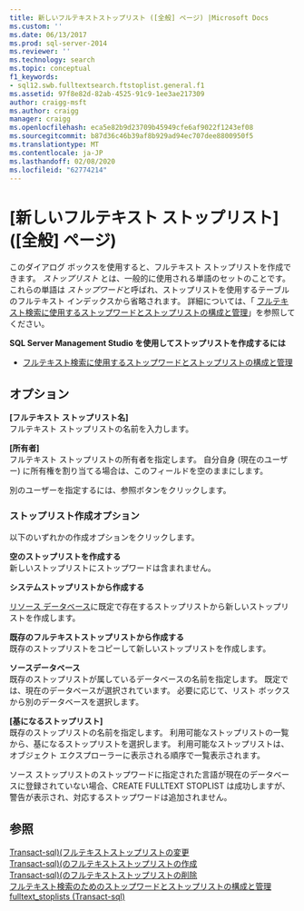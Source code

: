 ```yaml
---
title: 新しいフルテキストストップリスト ([全般] ページ) |Microsoft Docs
ms.custom: ''
ms.date: 06/13/2017
ms.prod: sql-server-2014
ms.reviewer: ''
ms.technology: search
ms.topic: conceptual
f1_keywords:
- sql12.swb.fulltextsearch.ftstoplist.general.f1
ms.assetid: 97f8e82d-82ab-4525-91c9-1ee3ae217309
author: craigg-msft
ms.author: craigg
manager: craigg
ms.openlocfilehash: eca5e82b9d23709b45949cfe6af9022f1243ef08
ms.sourcegitcommit: b87d36c46b39af8b929ad94ec707dee8800950f5
ms.translationtype: MT
ms.contentlocale: ja-JP
ms.lasthandoff: 02/08/2020
ms.locfileid: "62774214"
---
```

# <a name="new-full-text-stoplist-general-page"></a>[新しいフルテキスト ストップリスト] ([全般] ページ)
  このダイアログ ボックスを使用すると、フルテキスト ストップリストを作成できます。 
  *ストップリスト* とは、一般的に使用される単語のセットのことです。これらの単語は *ストップワード*と呼ばれ、ストップリストを使用するテーブルのフルテキスト インデックスから省略されます。 詳細については、「 [フルテキスト検索に使用するストップワードとストップリストの構成と管理](../relational-databases/search/full-text-search.md)」を参照してください。  
  
 **SQL Server Management Studio を使用してストップリストを作成するには**  
  
-   [フルテキスト検索に使用するストップワードとストップリストの構成と管理](../relational-databases/search/full-text-search.md)  
  
## <a name="options"></a>オプション  
 **[フルテキスト ストップリスト名]**  
 フルテキスト ストップリストの名前を入力します。  
  
 **[所有者]**  
 フルテキスト ストップリストの所有者を指定します。 自分自身 (現在のユーザー) に所有権を割り当てる場合は、このフィールドを空のままにします。  
  
 別のユーザーを指定するには、参照ボタンをクリックします。  
  
### <a name="create-stoplist-options"></a>ストップリスト作成オプション  
 以下のいずれかの作成オプションをクリックします。  
  
 **空のストップリストを作成する**  
 新しいストップリストにストップワードは含まれません。  
  
 **システムストップリストから作成する**  
 
  [リソース データベース](../relational-databases/databases/resource-database.md)に既定で存在するストップリストから新しいストップリストを作成します。  
  
 **既存のフルテキストストップリストから作成する**  
 既存のストップリストをコピーして新しいストップリストを作成します。  
  
 **ソースデータベース**  
 既存のストップリストが属しているデータベースの名前を指定します。 既定では、現在のデータベースが選択されています。 必要に応じて、リスト ボックスから別のデータベースを選択します。  
  
 **[基になるストップリスト]**  
 既存のストップリストの名前を指定します。 利用可能なストップリストの一覧から、基になるストップリストを選択します。 利用可能なストップリストは、オブジェクト エクスプローラーに表示される順序で一覧表示されます。  
  
 ソース ストップリストのストップワードに指定された言語が現在のデータベースに登録されていない場合、CREATE FULLTEXT STOPLIST は成功しますが、警告が表示され、対応するストップワードは追加されません。  
  
## <a name="see-also"></a>参照  
 [Transact-sql&#41;&#40;フルテキストストップリストの変更](/sql/t-sql/statements/alter-fulltext-stoplist-transact-sql)   
 [Transact-sql&#41;&#40;のフルテキストストップリストの作成](/sql/t-sql/statements/create-fulltext-stoplist-transact-sql)   
 [Transact-sql&#41;&#40;のフルテキストストップリストの削除](/sql/t-sql/statements/drop-fulltext-stoplist-transact-sql)   
 [フルテキスト検索のためのストップワードとストップリストの構成と管理](../relational-databases/search/full-text-search.md)   
 [fulltext_stoplists &#40;Transact-sql&#41;](/sql/relational-databases/system-catalog-views/sys-fulltext-stoplists-transact-sql)  
  
  
